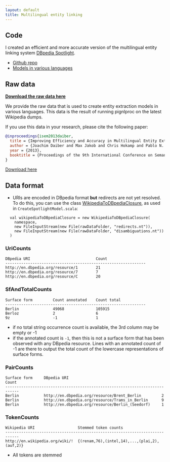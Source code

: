 ```yaml
---
layout: default
title: Multilingual entity linking
---
```


## Code

I created an efficient and more accurate version of the multilingual entity linking system [DBpedia Spotlight](https://github.com/dbpedia-spotlight/dbpedia-spotlight).

- [Github repo](https://github.com/dbpedia-spotlight/dbpedia-spotlight)
- [Models in various languages](http://spotlight.sztaki.hu/downloads/)

## Raw data

**[Download the raw data here](http://spotlight.sztaki.hu/downloads/latest_data/)**

We provide the raw data that is used to create entity extraction models in various languages. This data is the result of running pignlproc on the latest Wikipedia dumps.

If you use this data in your research, please cite the following paper:

```bibtex
@inproceedings{isem2013daiber,
  title = {Improving Efficiency and Accuracy in Multilingual Entity Extraction},
  author = {Joachim Daiber and Max Jakob and Chris Hokamp and Pablo N. Mendes},
  year = {2013},
  booktitle = {Proceedings of the 9th International Conference on Semantic Systems (I-Semantics)}
}
```

[Download here](http://spotlight.sztaki.hu/downloads/latest_data/)

## Data format

- URIs are encoded in DBpedia format **but** redirects are not yet resolved. To do this, you can use the class [WikipediaToDBpediaClosure](https://github.com/dbpedia-spotlight/dbpedia-spotlight/blob/master/index/src/main/scala/org/dbpedia/spotlight/db/WikipediaToDBpediaClosure.scala), as used in `CreateSpotlightModel.scala`:

```
  val wikipediaToDBpediaClosure = new WikipediaToDBpediaClosure(
    namespace,
    new FileInputStream(new File(rawDataFolder, "redirects.nt")),
    new FileInputStream(new File(rawDataFolder, "disambiguations.nt"))
  )
```

### UriCounts

```
DBpedia URI                             Count
--------------------------------------------------------------
http://en.dbpedia.org/resource/1        21
http://en.dbpedia.org/resource/7        7
http://en.dbpedia.org/resource/C        20
```

### SfAndTotalCounts

```
Surface form         Count annotated    Count total
--------------------------------------------------------------
Berlin               49068              105915
Berloz               2                  6
9z                   -1                 1
```

- if no total string occurrence count is available, the 3rd column may be empty or -1
- if the annotated count is `-1`, then this is not a surface form that has been observed with any DBpedia resource. Lines with an annotated count of -1 are there to output the total count of the lowercase representations of surface forms.

### PairCounts

```
Surface form     DBpedia URI                                         Count
----------------------------------------------------------------------------
Berlin           http://en.dbpedia.org/resource/Brent_Berlin         2
Berlin           http://en.dbpedia.org/resource/Trams_in_Berlin      9
Berlin           http://en.dbpedia.org/resource/Berlin_(Seedorf)     1
```

### TokenCounts

```
Wikipedia URI                   Stemmed token counts
----------------------------------------------------------------------------
http://en.wikipedia.org/wiki/!  {(renam,76),(intel,14),...,(plai,2),(auf,2)}
```

- All tokens are stemmed
